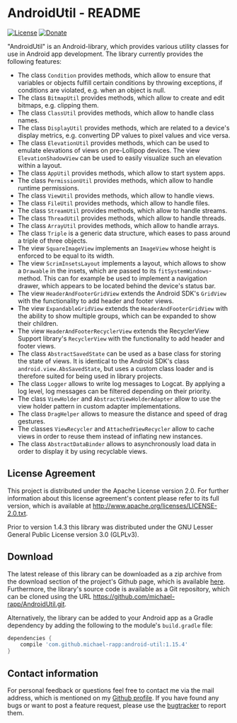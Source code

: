 # AndroidUtil - README

[![License](https://img.shields.io/badge/License-Apache%202.0-blue.svg)](https://opensource.org/licenses/Apache-2.0) [![Donate](https://img.shields.io/badge/Donate-PayPal-green.svg)](https://www.paypal.com/cgi-bin/webscr?cmd=_s-xclick&hosted_button_id=X75YSLEJV3DWE)

"AndroidUtil" is an Android-library, which provides various utility classes for use in Android app development. The library currently provides the following features:

- The class `Condition` provides methods, which allow to ensure that variables or objects fulfill certain conditions by throwing exceptions, if conditions are violated, e.g. when an object is null.
- The class `BitmapUtil` provides methods, which allow to create and edit bitmaps, e.g. clipping them.
- The class `ClassUtil` provides methods, which allow to handle class names.
- The class `DisplayUtil` provides methods, which are related to a device's display metrics, e.g. converting DP values to pixel values and vice versa.
- The class `ElevationUtil` provides methods, which can be used to emulate elevations of views on pre-Lollipop devices. The view `ElevationShadowView` can be used to easily visualize such an elevation within a layout.
- The class `AppUtil` provides methods, which allow to start system apps.
- The class `PermissionUtil` provides methods, which allow to handle runtime permissions.
- The class `ViewUtil` provides methods, which allow to handle views.
- The class `FileUtil` provides methods, which allow to handle files.
- The class `StreamUtil` provides methods, which allow to handle streams.
- The class `ThreadUtil` provides methods, which allow to handle threads.
- The class `ArrayUtil` provides methods, which allow to handle arrays.
- The class `Triple` is a generic data structure, which eases to pass around a triple of three objects.
- The view `SquareImageView` implements an `ImageView` whose height is enforced to be equal to its width.
- The view `ScrimInsetsLayout` implements a layout, which allows to show a `Drawable` in the insets, which are passed to its `fitSystemWindows`-method. This can for example be used to implement a navigation drawer, which appears to be located behind the device's status bar.
- The view `HeaderAndFooterGridView` extends the Android SDK's `GridView` with the functionality to add header and footer views.
- The view `ExpandableGridView` extends the `HeaderAndFooterGridView` with the ability to show multiple groups, which can be expanded to show their children.
- The view `HeaderAndFooterRecyclerView` extends the RecyclerView Support library's `RecyclerView` with the functionality to add header and footer views.
- The class `AbstractSavedState` can be used as a base class for storing the state of views. It is identical to the Android SDK's class `android.view.AbsSavedState`, but uses a custom class loader and is therefore suited for being used in library projects.
- The class `Logger` allows to write log messages to Logcat. By applying a log level, log messages can be filtered depending on their priority.
- The class `ViewHolder` and `AbstractViewHolderAdapter` allow to use the view holder pattern in custom adapter implementations.
- The class `DragHelper` allows to measure the distance and speed of drag gestures.
- The classes `ViewRecycler` and `AttachedViewRecycler` allow to cache views in order to reuse them instead of inflating new instances.
- The class `AbstractDataBinder` allows to asynchronously load data in order to display it by using recyclable views.

## License Agreement

This project is distributed under the Apache License version 2.0. For further information about this license agreement's content please refer to its full version, which is available at http://www.apache.org/licenses/LICENSE-2.0.txt.

Prior to version 1.4.3 this library was distributed under the GNU Lesser General Public License version 3.0 (GLPLv3).

## Download

The latest release of this library can be downloaded as a zip archive from the download section of the project's Github page, which is available [here](https://github.com/michael-rapp/AndroidUtil/releases). Furthermore, the library's source code is available as a Git repository, which can be cloned using the URL https://github.com/michael-rapp/AndroidUtil.git.

Alternatively, the library can be added to your Android app as a Gradle dependency by adding the following to the module's `build.gradle` file:

```groovy
dependencies {
    compile 'com.github.michael-rapp:android-util:1.15.4'
}
```

## Contact information

For personal feedback or questions feel free to contact me via the mail address, which is mentioned on my [Github profile](https://github.com/michael-rapp). If you have found any bugs or want to post a feature request, please use the [bugtracker](https://github.com/michael-rapp/AndroidUtil/issues) to report them.
